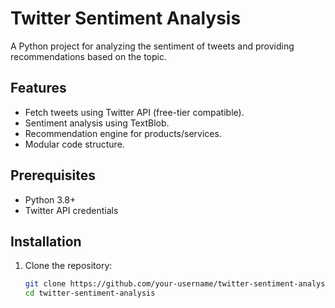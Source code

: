 # Twitter Sentiment Analysis

A Python project for analyzing the sentiment of tweets and providing recommendations based on the topic.

## Features
- Fetch tweets using Twitter API (free-tier compatible).
- Sentiment analysis using TextBlob.
- Recommendation engine for products/services.
- Modular code structure.

## Prerequisites
- Python 3.8+
- Twitter API credentials

## Installation

1. Clone the repository:
   ```bash
   git clone https://github.com/your-username/twitter-sentiment-analysis.git
   cd twitter-sentiment-analysis
